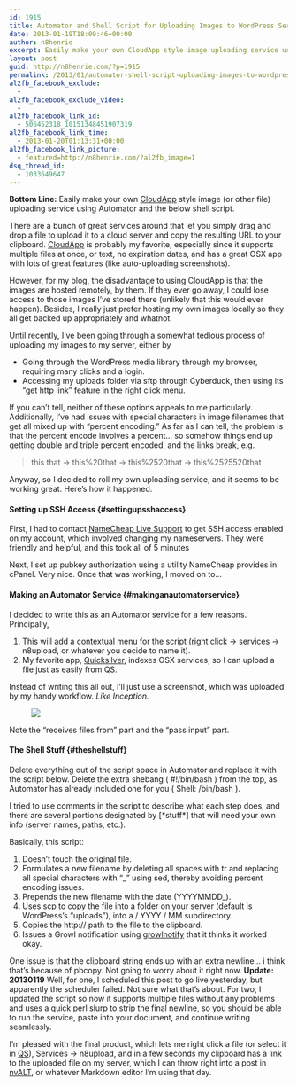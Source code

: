 ```yaml
---
id: 1915
title: Automator and Shell Script for Uploading Images to WordPress Server
date: 2013-01-19T18:09:46+00:00
author: n8henrie
excerpt: Easily make your own CloudApp style image uploading service using Automator and this shell script.
layout: post
guid: http://n8henrie.com/?p=1915
permalink: /2013/01/automator-shell-script-uploading-images-to-wordpress-server/
al2fb_facebook_exclude:
  - 
al2fb_facebook_exclude_video:
  - 
al2fb_facebook_link_id:
  - 506452318_10151348451907319
al2fb_facebook_link_time:
  - 2013-01-20T01:13:31+00:00
al2fb_facebook_link_picture:
  - featured=http://n8henrie.com/?al2fb_image=1
dsq_thread_id:
  - 1033649647
---
```

**Bottom Line:** Easily make your own <a target="_blank" href="http://getcloudapp.com" title="CloudApp Official Site">CloudApp</a> style image (or other file) uploading service using Automator and the below shell script.
  
<!--more-->

There are a bunch of great services around that let you simply drag and drop a file to upload it to a cloud server and copy the resulting URL to your clipboard. <a target="_blank" href="http://getcloudapp.com" title="CloudApp Official Site">CloudApp</a> is probably my favorite, especially since it supports multiple files at once, or text, no expiration dates, and has a great OSX app with lots of great features (like auto-uploading screenshots).

However, for my blog, the disadvantage to using CloudApp is that the images are hosted remotely, by them. If they ever go away, I could lose access to those images I&#8217;ve stored there (unlikely that this would ever happen). Besides, I really just prefer hosting my own images locally so they all get backed up appropriately and whatnot.

Until recently, I&#8217;ve been going through a somewhat tedious process of uploading my images to my server, either by

  * Going through the WordPress media library through my browser, requiring many clicks and a login.
  * Accessing my uploads folder via sftp through Cyberduck, then using its &#8220;get http link&#8221; feature in the right click menu.

If you can&#8217;t tell, neither of these options appeals to me particularly. Additionally, I&#8217;ve had issues with special characters in image filenames that get all mixed up with &#8220;percent encoding.&#8221; As far as I can tell, the problem is that the percent encode involves a percent… so somehow things end up getting double and triple percent encoded, and the links break, e.g.

> this that -> this%20that -> this%2520that -> this%2525520that

Anyway, so I decided to roll my own uploading service, and it seems to be working great. Here&#8217;s how it happened.

#### Setting up SSH Access {#settingupsshaccess}

First, I had to contact <a target="_blank" href="http://www.namecheap.com/support/livesupport.aspx">NameCheap Live Support</a> to get SSH access enabled on my account, which involved changing my nameservers. They were friendly and helpful, and this took all of 5 minutes

Next, I set up pubkey authorization using a utility NameCheap provides in cPanel. Very nice. Once that was working, I moved on to&#8230;

#### Making an Automator Service {#makinganautomatorservice}

I decided to write this as an Automator service for a few reasons. Principally, 

  1. This will add a contextual menu for the script (right click -> services -> n8upload, or whatever you decide to name it).
  2. My favorite app, <a target="_blank" href="http://qsapp.com/">Quicksilver</a>, indexes OSX services, so I can upload a file just as easily from QS.

Instead of writing this all out, I&#8217;ll just use a screenshot, which was uploaded by my handy workflow. _Like Inception._<figure> 

![](http://n8henrie.com/wp-content/uploads/2013/01/20130119_20130118-ScreenShot-73.jpg)</figure> 

Note the &#8220;receives files from&#8221; part and the &#8220;pass input&#8221; part.

#### The Shell Stuff {#theshellstuff}

Delete everything out of the script space in Automator and replace it with the script below. Delete the extra shebang ( #!/bin/bash ) from the top, as Automator has already included one for you ( Shell: /bin/bash ).

I tried to use comments in the script to describe what each step does, and there are several portions designated by [\*stuff\*] that will need your own info (server names, paths, etc.).



Basically, this script:

  1. Doesn&#8217;t touch the original file.
  2. Formulates a new filename by deleting all spaces with tr and replacing all special characters with &#8220;_&#8221; using sed, thereby avoiding percent encoding issues.
  3. Prepends the new filename with the date (YYYYMMDD_).
  4. Uses scp to copy the file into a folder on your server (default is WordPress&#8217;s &#8220;uploads&#8221;), into a / YYYY / MM subdirectory.
  5. Copies the http:// path to the file to the clipboard.
  6. Issues a Growl notification using <a target="_blank" href="http://growl.info/extras.php">growlnotify</a> that it thinks it worked okay.

One issue is that the clipboard string ends up with an extra newline… i think that&#8217;s because of pbcopy. Not going to worry about it right now. **Update: 20130119** Well, for one, I scheduled this post to go live yesterday, but apparently the scheduler failed. Not sure what that&#8217;s about. For two, I updated the script so now it supports multiple files without any problems and uses a quick perl slurp to strip the final newline, so you should be able to run the service, paste into your document, and continue writing seamlessly.

I&#8217;m pleased with the final product, which lets me right click a file (or select it in <a target="_blank" href="http://qsapp.com/">QS</a>), Services -> n8upload, and in a few seconds my clipboard has a link to the uploaded file on my server, which I can throw right into a post in <a target="_blank" href="http://brettterpstra.com/projects/nvalt/">nvALT</a>, or whatever Markdown editor I&#8217;m using that day.